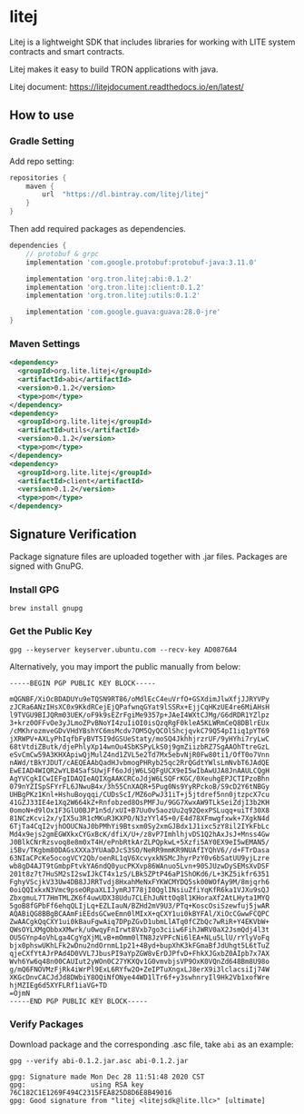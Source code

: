 # litej

Litej is a lightweight SDK that includes libraries for working with LITE system contracts and smart contracts.

Litej makes it easy to build TRON applications with java.

Litej document: https://litejdocument.readthedocs.io/en/latest/

## How to use

### Gradle Setting

Add repo setting:

```groovy
repositories {
    maven {
        url  "https://dl.bintray.com/litej/litej"
    }
}
```

Then add required packages as dependencies.

```groovy
dependencies {
    // protobuf & grpc
    implementation 'com.google.protobuf:protobuf-java:3.11.0'

    implementation 'org.tron.litej:abi:0.1.2'
    implementation 'org.tron.litej:client:0.1.2'
    implementation 'org.tron.litej:utils:0.1.2'

    implementation 'com.google.guava:guava:28.0-jre'
}
```

### Maven Settings

```xml
<dependency>
  <groupId>org.lite.litej</groupId>
  <artifactId>abi</artifactId>
  <version>0.1.2</version>
  <type>pom</type>
</dependency>
<dependency>
  <groupId>org.lite.litej</groupId>
  <artifactId>utils</artifactId>
  <version>0.1.2</version>
  <type>pom</type>
</dependency>
<dependency>
  <groupId>org.lite.litej</groupId>
  <artifactId>client</artifactId>
  <version>0.1.2</version>
  <type>pom</type>
</dependency>
```

## Signature Verification

Package signature files are uploaded together with .jar files. Packages are signed with GnuPG.

### Install GPG

```Shell
brew install gnupg
```

### Get the Public Key

```Shell
gpg --keyserver keyserver.ubuntu.com --recv-key AD0876A4
```

Alternatively, you may import the public manually from below:

```Text
-----BEGIN PGP PUBLIC KEY BLOCK-----

mQGNBF/XiOcBDADUYu9eTQSN9RT86/oMdlEcC4euVrfO+GSXdimJlwXfjJJRYVPy
zJCRa6ANzIHsXC0x9KkdRCejEjQPafwnqGYat9lSSRx+EjjCqHKzUE4re6MiAHsH
l9TVGU9BIJQRm03UEK/oF9k9sEZrFgiMe9357p+JAeI4WXtCJMg/G6dRDR1YZlpz
3+krz0OFFvOe3yJLmoZPvBNoYI4zuIiOI0isQzqRgF0kleA5KLWRmCeQ8DBlrEUx
/cMKhrozmveGDvVHdYBshYC6msMcdv7OM5QyQCOlShcjqvkC79Q54pI1iq1pYT69
jXRWPV+AXLyPhIqfbFyBVT5I9dGSUeStaty/moSQ4JkhhjrzrUF/9yHYhi7ryLwC
68tVtdiZButk/djePhlyXp14wnOu4SbKSPyLkS0j9gmZiizbRZ7SgAAOhTtreGzL
eSvCmCw59A3KHXApiwQjMulZ4nd1ZVL5e2Td7Mx5ebvNjR0Fw80ti1/OfT0o7Vnn
nAWd/tBkYJDUT/cAEQEAAbQadHJvbmogPHRyb25qc2RrQGdtYWlsLmNvbT6JAdQE
EwEIAD4WIQR2wYLB4SafSUwjFf6oJdjW6LSQFgUCX9eI5wIbAwUJA8JnAAULCQgH
AgYVCgkICwIEFgIDAQIeAQIXgAAKCRCoJdjW6LSQFrKGC/0XeuhgEPJCTIPzoBhn
079nYZISpSFYrFL6JNwuB4x/3h55CnXAQR+5Pug0Ns9YyRPckoB/S9cD2Y6tNBGy
UHBgPKz1Knl+HshuBoyqqi/CUDsScI/MZ6oPwJ31iT+j5jtdref5nn0jtzpcX7cu
41GZJ33IE4e1Xq2W664kZ+Rnfobzed8OsPMFJu/9GG7XwxAW9TLkSeiZdjI3b2KH
0omoN+d9lOx1F3GlU0BJP1n5d/xUI+B7Uu0v5aozUu2q92QexPSLuqq+uiTf30X8
81NCzKcvi2x/yIX5u3R1cMKuR3KXPO/N3zYYl45+0/E4d78XFmwgfxwk+7XgkN4d
6TjTa4CqI2vjhOOUCNaJ0bPMhYi9Btsxm0Sy2xmGJBdx1J1ixc5zY8il2IYkFbLc
Md4x9ejs2gmEGWXkxCYGxBcK/dfiX/U+/z8vP7ImhlhjvDS1Q2hAxJsJ+Mnss4Gw
J0BlkCNrRzsvoq8e8m0xT4H/ePnbRtkArZLPQpkwL+5Xzfi5AY0EX9eI5wEMAN5/
i5Bv/TKgbm80DAGsXXXa3YUAaDJcS3SO/NeRR9mmKR9NUAfIYQhV6//d+FTrDasa
63NIaCPcKe5ocogVCY2Qb/oenRL1qV6XcvyxkNSMcJhyrPzY0v6bSatUU9yjLzre
wb8gD4AJT9tGmbpFtvkYA6ndQ0yucPKXvp86WAnuo5Lvn+90SJUzwDySEMsXvDSF
201t8z7t7HuSM2sI2swIJkCT4x1zS/LBkSZPtP46aP1ShOKd6/L+3KZ5ikfr6351
FghyVScjkV33Uw4DB8JJRRTvdj8HxahMeNxFYKWCMYDQ5sk00WOfAy9M/8mjqrh6
0oiQQIxkxN3Vmc9pseORpaXLIJymRJT78jI0QglINsiuZfiYqKfR6ka1VJXu9sQJ
ZbxgmuL7T7HmTMLZK6f4uwUDX38Udu7CLEhJuNttOq8l1KHoraXf2AtLHyta1MYQ
5goB8fGPbFf6ehqQLIjLq+EZLIauN/BZHd2mV9U3/PTq+KoscOsiSzewfuj5jwAR
AQABiQG8BBgBCAAmFiEEdsGCweEmn0lMIxX+qCXY1ui0kBYFAl/XiOcCGwwFCQPC
ZwAACgkQqCXY1ui0kBauFgwAiq7DPpZGvD1ubmLlATq0fCZbQc7wRiR+Y4EKVbW+
QWsOYLXMgObbxXMwrk/u0wqyFnIrwt8Vxb7go3ciiw6FihJWRV0aX2JsmQdj4l3t
OU5GYnp4oVhLga4CgYgXjMLvB+mOmm0lTN8JzVPFcNi6lEA+NLu5LlU/rYlyVoFq
bjx0phswUKhLFk2wDnu2ndOrnmL1p21+4Byd+bupXhK3kFGmaBfJdUhgt5L6tTuZ
qjeCXfYtAJrPAd4D0VVL7JbusPI9aYpZGW8vErDJPfvD+FhkXJGxbZ0AIpb7x7AX
Wvh6Yw6q48n00CAUIut2yWOn0C27YKXQv1G0vmvbjsVP9OxK0VQnZd648Bm8U98o
g/mQ6FNOVMzFjRk4iWrPl9ExL6RYfw2O+ZeIPTuXngxLJ8erX9i3lclacsiIj74W
XKGcDnvCACJdJd8DWbiY8OQiNfONye44WD1lTr6f+y3swhnryIl9Hk2Vb1xofWre
hjMZIEg6d5XYFLRf1iaVG+TD
=OjmN
-----END PGP PUBLIC KEY BLOCK-----
```

### Verify Packages

Download package and the corresponding .asc file, take `abi` as an example:

```Shell
gpg --verify abi-0.1.2.jar.asc abi-0.1.2.jar

gpg: Signature made Mon Dec 28 11:51:48 2020 CST
gpg:                using RSA key 76C182C1E1269F494C2315FEA825D8D6E8B49016
gpg: Good signature from "litej <litejsdk@lite.llc>" [ultimate]
```
